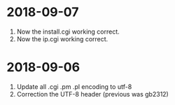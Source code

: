 # 2018-09-07
1. Now the install.cgi working correct.
2. Now the ip.cgi working correct.

# 2018-09-06

1. Update all .cgi .pm .pl encoding to utf-8
2. Correction the UTF-8 header (previous was gb2312)